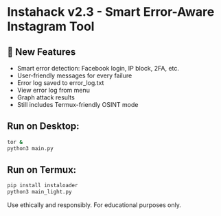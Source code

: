 # Instahack v2.3 - Smart Error-Aware Instagram Tool

## 🧠 New Features
- Smart error detection: Facebook login, IP block, 2FA, etc.
- User-friendly messages for every failure
- Error log saved to error_log.txt
- View error log from menu
- Graph attack results
- Still includes Termux-friendly OSINT mode

## Run on Desktop:
```bash
tor &
python3 main.py
```

## Run on Termux:
```bash
pip install instaloader
python3 main_light.py
```

Use ethically and responsibly. For educational purposes only.
